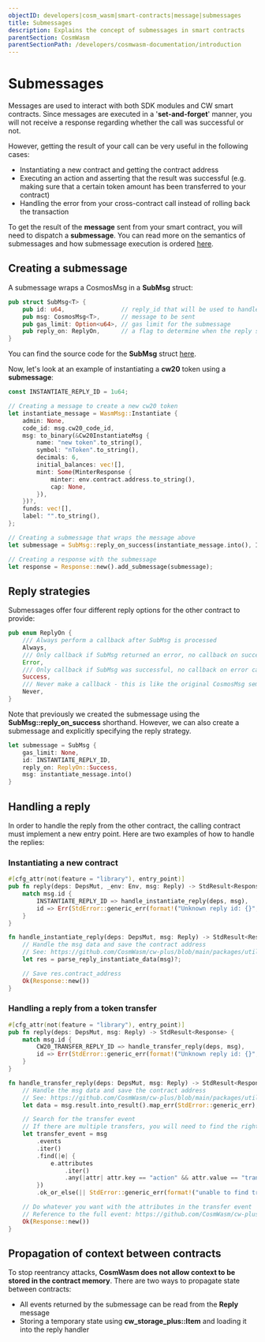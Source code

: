 ```yaml
---
objectID: developers|cosm_wasm|smart-contracts|message|submessages
title: Submessages
description: Explains the concept of submessages in smart contracts
parentSection: CosmWasm
parentSectionPath: /developers/cosmwasm-documentation/introduction
---
```


# Submessages
Messages are used to interact with both SDK modules and CW smart contracts. Since messages are executed in a '**set-and-forget**' manner, you will not receive a response regarding whether the call was successful or not.

However, getting the result of your call can be very useful in the following cases:

- Instantiating a new contract and getting the contract address
- Executing an action and asserting that the result was successful (e.g. making sure that a certain token amount has been transferred to your contract)
- Handling the error from your cross-contract call instead of rolling back the transaction

To get the result of the **message** sent from your smart contract, you will need to dispatch a **submessage**. You can read more on the semantics of submessages and how submessage execution is ordered <a href="https://github.com/CosmWasm/cosmwasm/blob/main/SEMANTICS.md#submessages" target="_blank">here</a>.

## Creating a submessage
A submessage wraps a CosmosMsg in a **SubMsg** struct:

```rust
pub struct SubMsg<T> {
    pub id: u64,                // reply_id that will be used to handle the reply
    pub msg: CosmosMsg<T>,      // message to be sent
    pub gas_limit: Option<u64>, // gas limit for the submessage
    pub reply_on: ReplyOn,      // a flag to determine when the reply should be sent
}
```

You can find the source code for the **SubMsg** struct <a href="https://github.com/CosmWasm/cosmwasm/blob/main/packages/std/src/results/submessages.rs" target="_blank">here</a>.

Now, let's look at an example of instantiating a **cw20** token using a **submessage**:

```rust
const INSTANTIATE_REPLY_ID = 1u64;

// Creating a message to create a new cw20 token
let instantiate_message = WasmMsg::Instantiate {
    admin: None,
    code_id: msg.cw20_code_id,
    msg: to_binary(&Cw20InstantiateMsg {
        name: "new token".to_string(),
        symbol: "nToken".to_string(),
        decimals: 6,
        initial_balances: vec![],
        mint: Some(MinterResponse {
            minter: env.contract.address.to_string(),
            cap: None,
        }),
    })?,
    funds: vec![],
    label: "".to_string(),
};

// Creating a submessage that wraps the message above
let submessage = SubMsg::reply_on_success(instantiate_message.into(), INSTANTIATE_REPLY_ID);

// Creating a response with the submessage
let response = Response::new().add_submessage(submessage);
```

## Reply strategies

Submessages offer four different reply options for the other contract to provide:

```rust
pub enum ReplyOn {
    /// Always perform a callback after SubMsg is processed
    Always,
    /// Only callback if SubMsg returned an error, no callback on success case
    Error,
    /// Only callback if SubMsg was successful, no callback on error case
    Success,
    /// Never make a callback - this is like the original CosmosMsg semantics
    Never,
}
```

Note that previously we created the submessage using the **SubMsg::reply_on_success** shorthand. However, we can also create a submessage and explicitly specifying the reply strategy.

```rust
let submessage = SubMsg {
    gas_limit: None,
    id: INSTANTIATE_REPLY_ID,
    reply_on: ReplyOn::Success,
    msg: instantiate_message.into()
}
```

## Handling a reply

In order to handle the reply from the other contract, the calling contract must implement a new entry point. Here are two examples of how to handle the replies:

### Instantiating a new contract

```rust
#[cfg_attr(not(feature = "library"), entry_point)]
pub fn reply(deps: DepsMut, _env: Env, msg: Reply) -> StdResult<Response> {
    match msg.id {
        INSTANTIATE_REPLY_ID => handle_instantiate_reply(deps, msg),
        id => Err(StdError::generic_err(format!("Unknown reply id: {}", id))),
    }
}

fn handle_instantiate_reply(deps: DepsMut, msg: Reply) -> StdResult<Response> {
    // Handle the msg data and save the contract address
    // See: https://github.com/CosmWasm/cw-plus/blob/main/packages/utils/src/parse_reply.rs
    let res = parse_reply_instantiate_data(msg)?;

    // Save res.contract_address
    Ok(Response::new())
}
```

### Handling a reply from a token transfer

```rust
#[cfg_attr(not(feature = "library"), entry_point)]
pub fn reply(deps: DepsMut, msg: Reply) -> StdResult<Response> {
    match msg.id {
        CW20_TRANSFER_REPLY_ID => handle_transfer_reply(deps, msg),
        id => Err(StdError::generic_err(format!("Unknown reply id: {}", id))),
    }
}

fn handle_transfer_reply(deps: DepsMut, msg: Reply) -> StdResult<Response> {
    // Handle the msg data and save the contract address
    // See: https://github.com/CosmWasm/cw-plus/blob/main/packages/utils/src/parse_reply.rs
    let data = msg.result.into_result().map_err(StdError::generic_err);

    // Search for the transfer event
    // If there are multiple transfers, you will need to find the right event to handle
    let transfer_event = msg
        .events
        .iter()
        .find(|e| {
            e.attributes
                .iter()
                .any(|attr| attr.key == "action" && attr.value == "transfer")
        })
        .ok_or_else(|| StdError::generic_err(format!("unable to find transfer action"))?;

    // Do whatever you want with the attributes in the transfer event
    // Reference to the full event: https://github.com/CosmWasm/cw-plus/blob/main/contracts/cw20-base/src/contract.rs#L239-L244
    Ok(Response::new())
}
```

## Propagation of context between contracts

To stop reentrancy attacks, **CosmWasm does not allow context to be stored in the contract memory**. There are two ways to propagate state between contracts:

- All events returned by the submessage can be read from the **Reply** message
- Storing a temporary state using **cw_storage_plus::Item** and loading it into the reply handler
